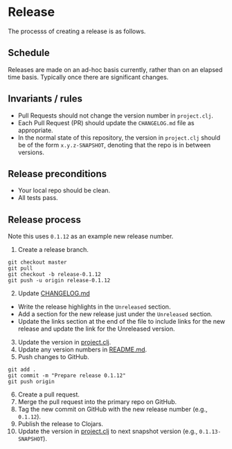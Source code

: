 # Release

The processs of creating a release is as follows.

## Schedule

Releases are made on an ad-hoc basis currently, rather than on an
elapsed time basis.  Typically once there are significant changes.

## Invariants / rules

- Pull Requests should not change the version number in `project.clj`.
- Each Pull Request (PR) should update the `CHANGELOG.md` file as
  appropriate.
- In the normal state of this repository, the version in `project.clj`
  should be of the form `x.y.z-SNAPSHOT`, denoting that the repo is in
  between versions.

## Release preconditions

- Your local repo should be clean.
- All tests pass.

## Release process

Note this uses `0.1.12` as an example new release number.

1. Create a release branch.
  ```
  git checkout master
  git pull
  git checkout -b release-0.1.12
  git push -u origin release-0.1.12
  ```
2. Update [CHANGELOG.md](CHANGELOG.md)
  * Write the release highlights in the `Unreleased` section.
  * Add a section for the new release just under the `Unreleased` section.
  * Update the links section at the end of the file to include links
    for the new release and update the link for the Unreleased
    version.
3. Update the version in [project.clj](project.clj).
4. Update any version numbers in [README.md](README.md).
5. Push changes to GitHub.
  ```
  git add .
  git commit -m "Prepare release 0.1.12"
  git push origin
  ```
6. Create a pull request.
7. Merge the pull request into the primary repo on GitHub.
8. Tag the new commit on GitHub with the new release number (e.g.,
   `0.1.12`).
9. Publish the release to Clojars.
10. Update the version in [project.clj](project.clj) to next snapshot
    version (e.g., `0.1.13-SNAPSHOT`).
